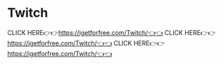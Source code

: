 # Twitch
CLICK HERE👉👉https://igetforfree.com/Twitch/👈👈 CLICK HERE👉👉https://igetforfree.com/Twitch/👈👈 CLICK HERE👉👉https://igetforfree.com/Twitch/👈👈
